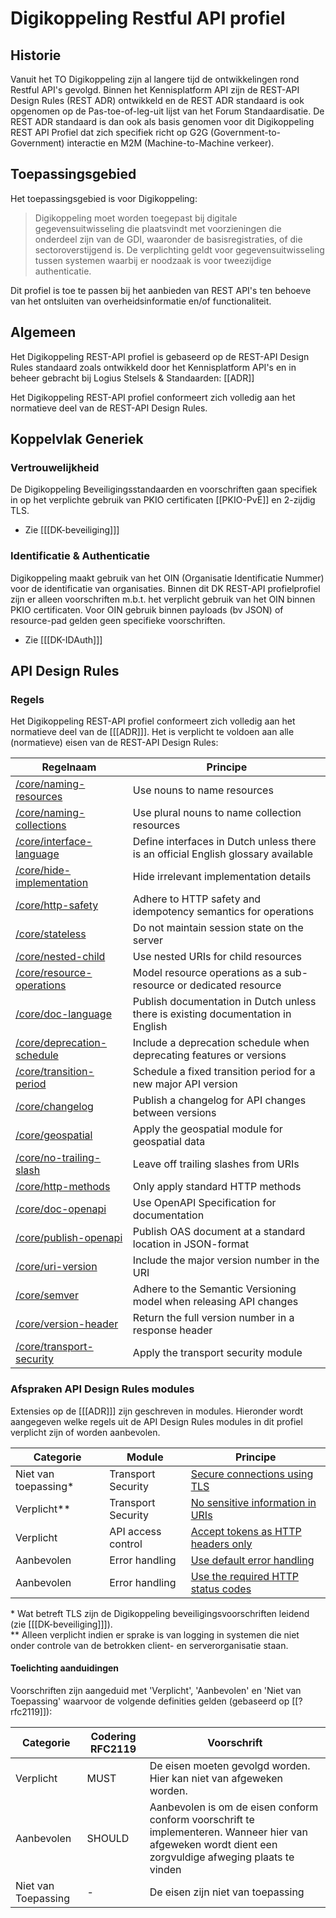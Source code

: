 # Digikoppeling Restful API profiel

## Historie

Vanuit het TO Digikoppeling zijn al langere tijd de ontwikkelingen rond Restful API's gevolgd. Binnen het Kennisplatform API zijn de REST-API Design Rules (REST ADR) ontwikkeld en de REST ADR standaard is ook opgenomen op de Pas-toe-of-leg-uit lijst van het Forum Standaardisatie. De REST ADR standaard is dan ook als basis genomen voor dit Digikoppeling REST API Profiel dat zich specifiek richt op G2G (Government-to-Government) interactie en M2M (Machine-to-Machine verkeer).

## Toepassingsgebied

Het toepassingsgebied is voor Digikoppeling:

> Digikoppeling moet worden toegepast bij digitale gegevensuitwisseling die plaatsvindt met voorzieningen die onderdeel zijn van de GDI, waaronder de basisregistraties, of die sectoroverstijgend is. De verplichting geldt voor gegevensuitwisseling tussen systemen waarbij er noodzaak is voor tweezijdige authenticatie.

Dit profiel is toe te passen bij het aanbieden van REST API's ten behoeve van het ontsluiten van overheidsinformatie en/of functionaliteit.

## Algemeen

Het Digikoppeling REST-API profiel is gebaseerd op de REST-API Design Rules standaard zoals ontwikkeld door het Kennisplatform API's en in beheer gebracht bij Logius Stelsels & Standaarden: [[ADR]]


Het Digikoppeling REST-API profiel conformeert zich volledig aan het normatieve deel van de REST-API Design Rules.

## Koppelvlak Generiek

### Vertrouwelijkheid

De Digikoppeling Beveiligingsstandaarden en voorschriften gaan specifiek in op het verplichte gebruik van PKIO certificaten [[PKIO-PvE]] en 2-zijdig TLS.
* Zie [[[DK-beveiliging]]]


### Identificatie & Authenticatie

Digikoppeling maakt gebruik van het OIN (Organisatie Identificatie Nummer) voor de identificatie van organisaties.
Binnen dit DK REST-API profielprofiel zijn er alleen voorschriften m.b.t. het verplicht gebruik van het OIN binnen PKIO certificaten. Voor OIN gebruik binnen payloads (bv JSON) of resource-pad gelden geen specifieke voorschriften.
* Zie [[[DK-IDAuth]]]

## API Design Rules

### Regels

Het Digikoppeling REST-API profiel conformeert zich volledig aan het normatieve deel van de [[[ADR]]]. Het is verplicht te voldoen aan alle (normatieve) eisen van de REST-API Design Rules:

| Regelnaam                                                                                                      | Principe                                                                          |
|----------------------------------------------------------------------------------------------------------------|-----------------------------------------------------------------------------------|
| [/core/naming-resources](https://gitdocumentatie.logius.nl/publicatie/api/adr/#/core/naming-resources)         | Use nouns to name resources                                                       |
| [/core/naming-collections](https://gitdocumentatie.logius.nl/publicatie/api/adr/#/core/naming-collections)     | Use plural nouns to name collection resources                                     |
| [/core/interface-language](https://gitdocumentatie.logius.nl/publicatie/api/adr/#/core/interface-language)     | Define interfaces in Dutch unless there is an official English glossary available |
| [/core/hide-implementation](https://gitdocumentatie.logius.nl/publicatie/api/adr/#/core/hide-implementation)   | Hide irrelevant implementation details                                            |
| [/core/http-safety](https://gitdocumentatie.logius.nl/publicatie/api/adr/#/core/http-safety)                   | Adhere to HTTP safety and idempotency semantics for operations                    |
| [/core/stateless](https://gitdocumentatie.logius.nl/publicatie/api/adr/#/core/stateless)                       | Do not maintain session state on the server                                       |
| [/core/nested-child](https://gitdocumentatie.logius.nl/publicatie/api/adr/#/core/nested-child)                 | Use nested URIs for child resources                                               |
| [/core/resource-operations](https://gitdocumentatie.logius.nl/publicatie/api/adr/#/core/resource-operations)   | Model resource operations as a sub-resource or dedicated resource                 |
| [/core/doc-language](https://gitdocumentatie.logius.nl/publicatie/api/adr/#/core/doc-language)                 | Publish documentation in Dutch unless there is existing documentation in English  |
| [/core/deprecation-schedule](https://gitdocumentatie.logius.nl/publicatie/api/adr/#/core/deprecation-schedule) | Include a deprecation schedule when deprecating features or versions              |
| [/core/transition-period](https://gitdocumentatie.logius.nl/publicatie/api/adr/#/core/transition-period)       | Schedule a fixed transition period for a new major API version                    |
| [/core/changelog](https://gitdocumentatie.logius.nl/publicatie/api/adr/#/core/changelog)                       | Publish a changelog for API changes between versions                              |
| [/core/geospatial](https://gitdocumentatie.logius.nl/publicatie/api/adr/#/core/geospatial)                     | Apply the geospatial module for geospatial data                                   |
| [/core/no-trailing-slash](https://gitdocumentatie.logius.nl/publicatie/api/adr/#/core/no-trailing-slash)       | Leave off trailing slashes from URIs                                              |
| [/core/http-methods](https://gitdocumentatie.logius.nl/publicatie/api/adr/#/core/http-methods)                 | Only apply standard HTTP methods                                                  |
| [/core/doc-openapi](https://gitdocumentatie.logius.nl/publicatie/api/adr/#/core/doc-openapi)                   | Use OpenAPI Specification for documentation                                       |
| [/core/publish-openapi](https://gitdocumentatie.logius.nl/publicatie/api/adr/#/core/publish-openapi)           | Publish OAS document at a standard location in JSON-format                        |
| [/core/uri-version](https://gitdocumentatie.logius.nl/publicatie/api/adr/#/core/uri-version)                   | Include the major version number in the URI                                       |
| [/core/semver](https://gitdocumentatie.logius.nl/publicatie/api/adr/#/core/semver)                             | Adhere to the Semantic Versioning model when releasing API changes                |
| [/core/version-header](https://gitdocumentatie.logius.nl/publicatie/api/adr/#/core/version-header)             | Return the full version number in a response header                               |
| [/core/transport-security](https://gitdocumentatie.logius.nl/publicatie/api/adr/#/core/transport-security)     | Apply the transport security module                                               |

### Afspraken API Design Rules modules

Extensies op de [[[ADR]]] zijn geschreven in modules. Hieronder wordt aangegeven welke regels uit de API Design Rules modules in dit profiel verplicht zijn of worden aanbevolen.

| Categorie             | Module             | Principe                                                                                                                                                    |
|-----------------------|--------------------|-------------------------------------------------------------------------------------------------------------------------------------------------------------|
| Niet van toepassing\* | Transport Security | [Secure connections using TLS](https://gitdocumentatie.logius.nl/publicatie/api/mod-ts/#/transport/tls)                                                     |
| Verplicht\*\*         | Transport Security | [No sensitive information in URIs](https://gitdocumentatie.logius.nl/publicatie/api/mod-ts/#/transport/no-sensitive-uris)                                   |
| Verplicht             | API access control | [Accept tokens as HTTP headers only](https://docs.geostandaarden.nl/api/API-Strategie-mod-access-control/#api-13)                                           |
| Aanbevolen            | Error handling     | [Use default error handling](https://github.com/Geonovum/KP-APIs/blob/master/API-strategie-modules/_extensions_legacy/ext-error-handling.md#api-46)         |
| Aanbevolen            | Error handling     | [Use the required HTTP status codes](https://github.com/Geonovum/KP-APIs/blob/master/API-strategie-modules/_extensions_legacy/ext-error-handling.md#api-47) |

\* Wat betreft TLS zijn de Digikoppeling beveiligingsvoorschriften leidend (zie [[[DK-beveiliging]]]).<br>
\*\* Alleen verplicht indien er sprake is van logging in systemen die niet onder controle van de betrokken client- en serverorganisatie staan.

#### Toelichting aanduidingen

Voorschriften zijn aangeduid met 'Verplicht', 'Aanbevolen' en 'Niet van Toepassing' waarvoor de volgende definities gelden (gebaseerd op [[?rfc2119]]):
 
|Categorie | Codering RFC2119 |Voorschrift |
| --- | --- |---|
|  Verplicht | MUST |De eisen moeten gevolgd worden. Hier kan niet van afgeweken worden.|
|  Aanbevolen | SHOULD | Aanbevolen is om de eisen conform conform voorschrift te implementeren. Wanneer hier van afgeweken wordt dient een zorgvuldige afweging plaats te vinden  |
|  Niet van Toepassing | - | De eisen zijn niet van toepassing|

